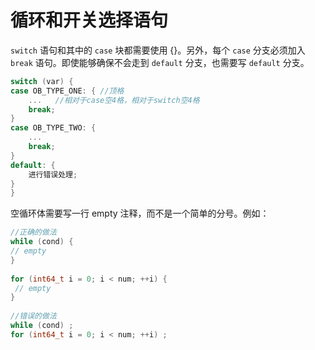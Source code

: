 循环和开关选择语句 
==============================



`switch` 语句和其中的 `case` 块都需要使用 {}。另外，每个 `case` 分支必须加入 `break` 语句。即使能够确保不会走到 `default` 分支，也需要写 `default` 分支。

```cpp
switch (var) {
case OB_TYPE_ONE: { //顶格
    ...   //相对于case空4格，相对于switch空4格
    break;
}
case OB_TYPE_TWO: {
    ...
    break;
}
default: {
    进行错误处理;
}
}
```



空循环体需要写一行 empty 注释，而不是一个简单的分号。例如：

```cpp
//正确的做法
while (cond) {
// empty
}
 
for (int64_t i = 0; i < num; ++i) {
 // empty
}
 
//错误的做法
while (cond) ;
for (int64_t i = 0; i < num; ++i) ;
```


